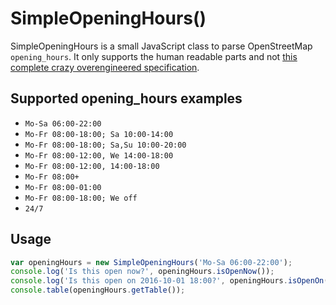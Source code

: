 # SimpleOpeningHours()

SimpleOpeningHours is a small JavaScript class to parse OpenStreetMap `opening_hours`.
It only supports the human readable parts and not [this complete crazy overengineered specification](https://wiki.openstreetmap.org/wiki/Key:opening_hours/specification).

## Supported opening_hours examples

* `Mo-Sa 06:00-22:00`
* `Mo-Fr 08:00-18:00; Sa 10:00-14:00`
* `Mo-Fr 08:00-18:00; Sa,Su 10:00-20:00`
* `Mo-Fr 08:00-12:00, We 14:00-18:00`
* `Mo-Fr 08:00-12:00, 14:00-18:00`
* `Mo-Fr 08:00+`
* `Mo-Fr 08:00-01:00`
* `Mo-Fr 08:00-18:00; We off`
* `24/7`

## Usage
```javascript
var openingHours = new SimpleOpeningHours('Mo-Sa 06:00-22:00');
console.log('Is this open now?', openingHours.isOpenNow());
console.log('Is this open on 2016-10-01 18:00?', openingHours.isOpenOn(new Date('2016-10-01 18:00')));
console.table(openingHours.getTable());
```	